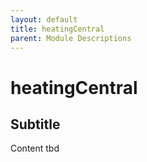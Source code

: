 ```yaml
---
layout: default
title: heatingCentral
parent: Module Descriptions
---
```


# heatingCentral
## Subtitle
Content tbd